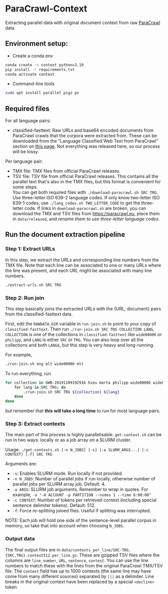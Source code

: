 # ParaCrawl-Context
Extracting parallel data with original document context from raw [ParaCrawl](https://paracrawl.eu/) data

## Environment setup:
* Create a conda env
```bash
conda create -n context python=3.10
pip install -r requirements.txt
conda activate context
```
* Command-line tools
```bash
sudo apt install parallel pigz pv
```

## Required files
For all language pairs:
* classified-fasttext: Raw URLs and base64 encoded documents from ParaCrawl crawls that the corpora were extracted from. These can be downloaded from the "Language Classified Web Text from ParaCrawl" section on [this page](https://paracrawl.eu/moredata). Not everything was released here, so our process will be lossy.

Per language pair:
* TMX file: TMX files from official ParaCrawl releases.  
* TSV file: TSV file from official ParaCrawl releases. This contains all the parallel text that's also in the TMX files, but this format is convenient for some steps.  
You can get both required files with `./download-paracrawl.sh SRC TRG`. Use three-letter ISO 639-2 language codes. If only know two-letter ISO 639-1 codes, use `./lang_codes.sh TWO_LETTER_CODE` to get the three-letter code. If links in `download-paracrawl.sh` are broken, you can download the TMX and TSV files from https://paracrawl.eu, place them in `data/released`, and *rename them to use three-letter language codes*.

## Run the document extraction pipeline
### Step 1: Extract URLs
In this step, we extract the URLs and corresponding line numbers from the TMX file. Note that each line can be associated to one or many URLs where the line was present, and each URL might be associated with many line numbers.

```bash
./extract-urls.sh SRC TRG
```

### Step 2: Run join
This step basically joins the extracted URLs with the {URL, document} pairs from the classified-fasttext data.

First, edit the `RAWDATA_DIR` variable in `run-join.sh` to point to your copy of `classified-fasttext`.
Then run `./run-join.sh SRC TRG COLLECTION LANG`, `COLLECTION` is one of the collections in `classified-fasttext` like `wide00006` or `philipp`, and `LANG` is either `SRC` or `TRG`. You can also loop over all the collections and both `LANG`s, but this step is very heavy and long-running.

For example,
```bash
./run-join.sh eng mlt wide00006 mlt
```

To run everything, run
```bash
for collection in GWB-20191109192916 hieu marta philipp wide00006 wide00015 wide00016; do
    for lang in SRC TRG; do
        ./run-join.sh SRC TRG ${collection} ${lang}
    done
done
```
but remember that **this will take a long time** to run for most language pairs.

### Step 3: Extract contexts
The main part of this process is highly parallelisable. `get-context.sh` can be run in two ways: locally or as a job array on a SLURM cluster.

Usage: `./get-contexts.sh [-n N_JOBS] [-s] [-a SLURM_ARGS...] [-c CONTEXT] [-f] SRC TRG`

Arguments are:
* `-s`: Enables SLURM mode. Run locally if not provided.
* `-n N_JOBS`: Number of parallel jobs if run locally, otherwise number of parallel jobs per SLURM array job. Default: 4.
* `-a ARGS`: SLURM job arguments. Remember to wrap in quotes. For example, `-a "-A ACCOUNT -p PARTITION --nodes 1 --time 6:00:00"`
* `-c CONTEXT`: Number of tokens per retrieved context (including special sentence delimiter tokens). Default: 512.
* `-f`: Force re-splitting joined files. Useful if splitting was interrupted.

NOTE: Each job will hold one side of the sentence-level parallel corpus in memory, so take that into account when choosing `N_JOBS`.

### Output data
The final output files are in `data/contexts_per_line/SRC-TRG.{SRC,TRG}.context512.per_line.gz`. These are gzipped TSV files where the columns are `line_number`, `URL`, `sentence`, `context`. You can use the line numbers to match these with the lines from the original ParaCrawl TMX/TSV file. The `context` field has up to 1000 contexts (the same line may have come from many different sources) separated by `|||` as a delimiter. Line breaks in the original context have been replaced by a special `<docline>` token.
